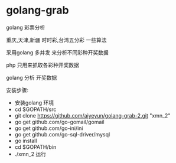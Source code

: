 # golang-grab
golang 彩票分析

重庆,天津,新疆 时时彩,台湾五分彩 一些算法  

采用golang 多并发 来分析不同彩种开奖数据

php 只用来抓取各彩种开奖数据

golang 分析 开奖数据

安装步骤:

 * 安装golang 环境 
 * cd $GOPATH/src
 * git clone https://github.com/aiyeyun/golang-grab-2.git "xmn_2"
 * go get github.com/go-gomail/gomail
 * go get github.com/go-ini/ini
 * go get github.com/go-sql-driver/mysql
 * go install
 * cd $GOPATH/bin
 * ./xmn_2 运行